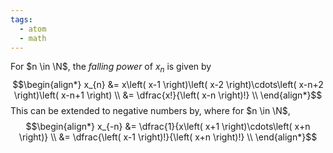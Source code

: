 ```yaml
---
tags:
  - atom
  - math
---
```

For $n \in \N$, the *falling power* of $x_{n}$ is given by
$$\begin{align*}
	x_{n} &= x\left( x-1 \right)\left( x-2 \right)\cdots\left( x-n+2 \right)\left( x-n+1 \right) \\
	&= \dfrac{x!}{\left( x-n \right)!} \\
\end{align*}$$
This can be extended to negative numbers by, where for $n \in \N$,
$$\begin{align*}
	x_{-n} &= \dfrac{1}{x\left( x+1 \right)\cdots\left( x+n \right)} \\
	&= \dfrac{\left( x-1 \right)!}{\left( x+n \right)!} \\
\end{align*}$$